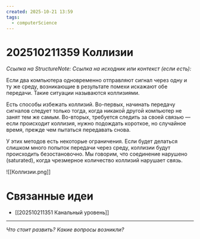 ```yaml
---
created: 2025-10-21 13:59
tags:
  - computerScience
---
```

# 202510211359 Коллизии

*Ссылка на StructureNote:*
*Ссылка на исходник или контекст (если есть):*

Если два компьютера одновременно отправляют сигнал через одну и ту же среду, возникающие в результате помехи искажают обе передачи. Такие ситуации называются коллизиями.

Есть способы избежать коллизий. Во-первых, начинать передачу сигналов следует только тогда, когда никакой другой компьютер не занят тем же самым. Во-вторых, требуется следить за своей связью — если происходит коллизия, нужно подождать короткое, но случайное время, прежде чем пытаться передавать снова.

У этих методов есть некоторые ограничения. Если будет делаться слишком много попыток передачи через среду, коллизии будут происходить безостановочно. Мы говорим, что соединение нарушено (saturated), когда чрезмерное количество коллизий нарушает связь.

![[Коллизии.png]]

# Связанные идеи

- [[202510211351 Канальный уровень]]

---

*Что стоит развить? Какие вопросы возникли?*

